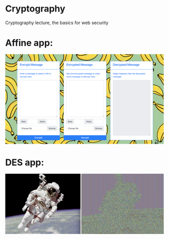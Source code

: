 # Cryptography

Cryptography lecture, the basics for web security

# Affine app:
![alt text](AffineApp.png)

# DES app:
![alt text](desreadme.png)